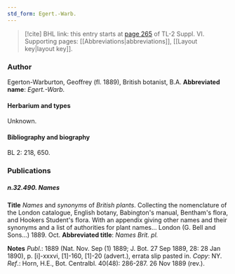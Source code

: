```yaml
---
std_form: Egert.-Warb.
---
```


> [!cite] BHL link: this entry starts at [page 265](https://www.biodiversitylibrary.org/page/33260253) of TL-2 Suppl. VI.
> Supporting pages: [[Abbreviations|abbreviations]], [[Layout key|layout key]].

### Author

Egerton-Warburton, Geoffrey (fl. 1889), British botanist, B.A. 
**Abbreviated name**: *Egert.-Warb.*

#### Herbarium and types

Unknown.

#### Bibliography and biography

BL 2: 218, 650.

### Publications

##### n.32.490. Names

**Title**
*Names* and *synonyms* of *British plants*. Collecting the nomenclature of the London catalogue, English botany, Babington's manual, Bentham's flora, and Hookers Student's flora. With an appendix giving other names and their synonyms and a list of authorities for plant names... London (G. Bell and Sons...) 1889. Oct.
**Abbreviated title**: *Names Brit. pl.*

**Notes**
*Publ*.: 1889 (Nat. Nov. Sep (1) 1889; J. Bot. 27 Sep 1889, 28: 28 Jan 1890), p. \[i\]-xxxvi, \[1\]-160, \[1\]-20 (advert.), errata slip pasted in. *Copy*: NY.
*Ref*.: Horn, H.E., Bot. Centralbl. 40(48): 286-287. 26 Nov 1889 (rev.).

